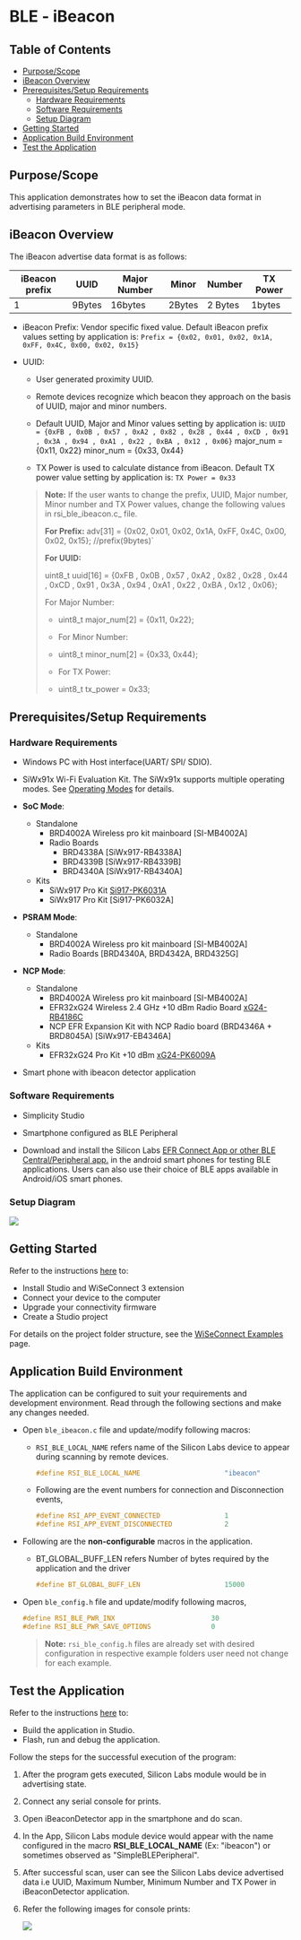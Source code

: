 # BLE - iBeacon

## Table of Contents

- [Purpose/Scope](#purposescope) 
- [iBeacon Overview](#ibeacon-overview)
- [Prerequisites/Setup Requirements](#prerequisitessetup-requirements)
  - [Hardware Requirements](#hardware-requirements)
  - [Software Requirements](#software-requirements)
  - [Setup Diagram](#setup-diagram)
- [Getting Started](#getting-started)
- [Application Build Environment](#application-build-environment)
- [Test the Application](#test-the-application)

## Purpose/Scope

This application demonstrates how to set the iBeacon data format in advertising parameters in  BLE peripheral mode.

## iBeacon Overview

The iBeacon advertise data format is as follows:

  | iBeacon prefix |UUID |Major Number |Minor |Number |TX Power |
  |------|---|------|------|------|------|
  |1|9Bytes|16bytes |2Bytes |2 Bytes |1bytes|

- iBeacon Prefix:
   Vendor specific fixed value.
   Default iBeacon prefix values setting by application is:
   ``Prefix = {0x02, 0x01, 0x02, 0x1A, 0xFF, 0x4C, 0x00, 0x02, 0x15}``

- UUID:
  - User generated proximity UUID.
  - Remote devices recognize which beacon they approach on the basis of UUID, major and minor numbers.
  - Default UUID, Major and Minor values setting by application is:
   ``UUID = {0xFB , 0x0B , 0x57 , 0xA2 , 0x82 , 0x28 , 0x44 , 0xCD , 0x91 ,
   0x3A , 0x94 , 0xA1 , 0x22 , 0xBA , 0x12 , 0x06}``
   major_num = {0x11, 0x22}
   minor_num = {0x33, 0x44}

  - TX Power is used to calculate distance from iBeacon.
   Default TX power value setting by application is:
   `TX Power = 0x33`
  > **Note:**
  >If the user wants to change the prefix, UUID, Major number, Minor number and TX Power values, change the following values in rsi_ble_ibeacon.c_ file.
  >
  > **For Prefix:**
  > adv[31] = {0x02, 0x01, 0x02, 0x1A, 0xFF, 0x4C, 0x00, 0x02, 0x15}; //prefix(9bytes)`
  >
  > **For UUID:**
  >
  > uint8_t uuid[16] = {0xFB , 0x0B , 0x57 , 0xA2 , 0x82 , 0x28 , 0x44 , 0xCD , 0x91 , 0x3A , 0x94 , 0xA1 , 0x22 , 0xBA , 0x12 , 0x06};
  >
  > For Major Number:
  >
  > - uint8_t major_num[2] = {0x11, 0x22};
  >
  > - For Minor Number:
  > - uint8_t minor_num[2] = {0x33, 0x44};
  >
  > - For TX Power:
  > - uint8_t tx_power = 0x33;

## Prerequisites/Setup Requirements

### Hardware Requirements

- Windows PC with Host interface(UART/ SPI/ SDIO).
- SiWx91x Wi-Fi Evaluation Kit. The SiWx91x supports multiple operating modes. See [Operating Modes]() for details.
- **SoC Mode**:
  - Standalone
    - BRD4002A Wireless pro kit mainboard [SI-MB4002A]
    - Radio Boards 
  	  - BRD4338A [SiWx917-RB4338A]
      - BRD4339B [SiWx917-RB4339B]
  	  - BRD4340A [SiWx917-RB4340A]
  - Kits
  	- SiWx917 Pro Kit [Si917-PK6031A](https://www.silabs.com/development-tools/wireless/wi-fi/siwx917-pro-kit?tab=overview)
  	- SiWx917 Pro Kit [Si917-PK6032A]
- **PSRAM Mode**:
  - Standalone
    - BRD4002A Wireless pro kit mainboard [SI-MB4002A]  
    - Radio Boards [BRD4340A, BRD4342A, BRD4325G]  	
- **NCP Mode**:
  - Standalone
    - BRD4002A Wireless pro kit mainboard [SI-MB4002A]
    - EFR32xG24 Wireless 2.4 GHz +10 dBm Radio Board [xG24-RB4186C](https://www.silabs.com/development-tools/wireless/xg24-rb4186c-efr32xg24-wireless-gecko-radio-board?tab=overview)
    - NCP EFR Expansion Kit with NCP Radio board (BRD4346A + BRD8045A) [SiWx917-EB4346A]
  - Kits
  	- EFR32xG24 Pro Kit +10 dBm [xG24-PK6009A](https://www.silabs.com/development-tools/wireless/efr32xg24-pro-kit-10-dbm?tab=overview)

- Smart phone with ibeacon detector application

### Software Requirements

- Simplicity Studio
- Smartphone configured as BLE Peripheral

- Download and install the Silicon Labs [EFR Connect App or other BLE Central/Peripheral app.](https://www.silabs.com/developers/efr-connect-mobile-app) in the android smart phones for testing BLE applications. Users can also use their choice of BLE apps available in Android/iOS smart phones.

### Setup Diagram

![](resources/readme/ble_ibeacon_soc_ncp.png)
  
## Getting Started

Refer to the instructions [here](https://docs.silabs.com/wiseconnect/latest/wiseconnect-getting-started/) to:

- Install Studio and WiSeConnect 3 extension
- Connect your device to the computer
- Upgrade your connectivity firmware
- Create a Studio project

For details on the project folder structure, see the [WiSeConnect Examples](https://docs.silabs.com/wiseconnect/latest/wiseconnect-examples/#example-folder-structure) page.

## Application Build Environment

The application can be configured to suit your requirements and development environment. Read through the following sections and make any changes needed.

- Open `ble_ibeacon.c` file and update/modify following macros:

  - `RSI_BLE_LOCAL_NAME` refers name of the Silicon Labs device to appear during scanning by remote devices.

     ```c
    #define RSI_BLE_LOCAL_NAME                     "ibeacon"
    ```

  - Following are the event numbers for connection and Disconnection events,

    ```c
    #define RSI_APP_EVENT_CONNECTED                1
    #define RSI_APP_EVENT_DISCONNECTED             2
    ```

- Following are the **non-configurable** macros in the application.

  - BT_GLOBAL_BUFF_LEN refers Number of bytes required by the application and the driver

    ```c
    #define BT_GLOBAL_BUFF_LEN                     15000
    ```

- Open `ble_config.h` file and update/modify following macros,

  ```c
  #define RSI_BLE_PWR_INX                        30
  #define RSI_BLE_PWR_SAVE_OPTIONS               0
  ```  

  > **Note:** `rsi_ble_config.h` files are already set with desired configuration in respective example folders user need not change for each example.

## Test the Application

Refer to the instructions [here](https://docs.silabs.com/wiseconnect/latest/wiseconnect-getting-started/) to:

- Build the application in Studio.
- Flash, run and debug the application.

Follow the steps for the successful execution of the program:

1. After the program gets executed, Silicon Labs module would be in advertising state.

2. Connect any serial console for prints.

3. Open iBeaconDetector app in the smartphone and do scan.

4. In the App, Silicon Labs module device would appear with the name configured in the macro **RSI\_BLE\_LOCAL\_NAME** (Ex: "ibeacon") or sometimes observed as "SimpleBLEPeripheral".

5. After successful scan, user can see the Silicon Labs device advertised data i.e UUID, Maximum Number, Minimum Number and TX Power in iBeaconDetector application.  

6. Refer the following images for console prints:

    ![](resources/readme/output1.png)
